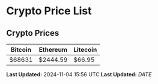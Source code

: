 # Crypto Price List

## Crypto Prices
| Bitcoin | Ethereum | Litecoin |
| ------- | -------- | -------- |
| $68631 | $2444.59 | $66.95 |
**Last Updated:** 2024-11-04 15:56 UTC
**Last Updated:** $DATE$
